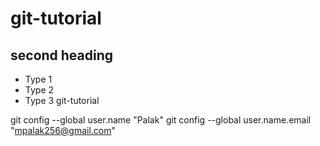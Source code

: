 # git-tutorial
## second heading
- Type 1
- Type 2
- Type 3
git-tutorial


git config --global user.name "Palak"
git config --global user.name.email "mpalak256@gmail.com"